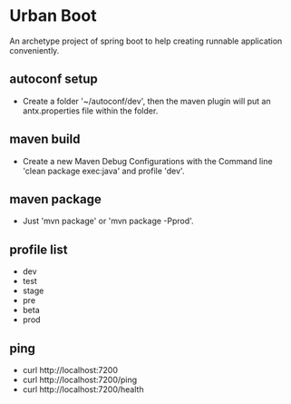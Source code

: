 # Urban Boot

An archetype project of spring boot to help creating runnable application conveniently.

## autoconf setup

- Create a folder '~/autoconf/dev', then the maven plugin will put an antx.properties file within the folder.

## maven build

- Create a new Maven Debug Configurations with the Command line 'clean package exec:java' and profile 'dev'.

## maven package

- Just 'mvn package' or 'mvn package -Pprod'.

## profile list

- dev
- test
- stage
- pre
- beta
- prod

## ping

- curl http://localhost:7200
- curl http://localhost:7200/ping
- curl http://localhost:7200/health